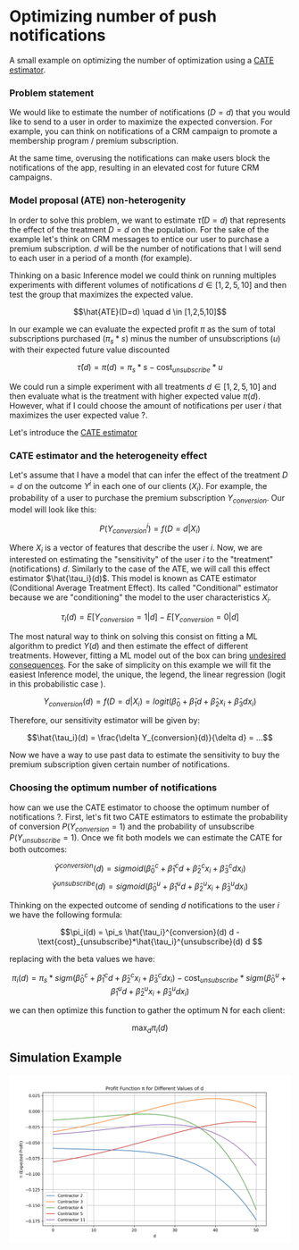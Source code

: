 # Optimizing number of push notifications
A small example on optimizing the number of optimization using a [CATE estimator](https://matheusfacure.github.io/python-causality-handbook/18-Heterogeneous-Treatment-Effects-and-Personalization.html).  

### Problem statement
We would like to estimate the number of notifications ($D = d$) that you would like to send to a user in order to maximize the expected conversion. For example, you can think on notifications of a CRM campaign to promote a membership program / premium subscription.

At the same time, overusing the notifications can make users block the notifications of the app, resulting in an elevated cost for future CRM campaigns.

### Model proposal (ATE) non-heterogenity 

In order to solve this problem, we want to estimate  $\hat{\tau}(D=d)$ that represents the effect of the treatment $D=d$ on the population. For the sake of the example let's think on CRM messages to entice our user to purchase a premium subscription. $d$ will be the number of notifications that I will send to each user in a period of a month (for example). 

Thinking on a basic Inference model we could think on running multiples experiments with different volumes of notifications $d \in [1,2,5,10]$ and then test the group that maximizes the expected value. 

$$\hat{ATE}(D=d) \quad d \in [1,2,5,10]$$

In our example we can evaluate the expected profit $\pi$ as the sum of total subscriptions purchased ($\pi_s*s$) minus the number of unsubscriptions ($u$) with their expected future value discounted

$$\hat{\tau}(d) = \pi(d) = \pi_s*s - \text{cost}_{unsubscribe}*u$$


We could run a simple experiment with all treatments $d \in [1,2,5,10]$ and then evaluate what is the treatment with higher expected value $\pi(d)$. However, what if I could choose the amount of notifications per user $i$ that maximizes the user expected value ?. 

Let's introduce the [CATE estimator](https://matheusfacure.github.io/python-causality-handbook/18-Heterogeneous-Treatment-Effects-and-Personalization.html)

### CATE estimator and the heterogeneity effect

Let's assume that I have a model that can infer the effect of the treatment $D=d$ on the outcome $Y^i$ in each one of our clients ($X_i$). For example, the probability of a user to purchase the premium subscription $Y_{conversion}$. Our model will look like this:

$$P(Y_{conversion}^{i}) = f(D=d|X_i)$$

Where $X_i$ is a vector of features that describe the user $i$. Now, we are interested on estimating the "sensitivity" of the user $i$ to the "treatment" (notifications) $d$. Similarly to the case of the ATE, we will call this effect estimator $\hat{\tau_i}(d)$. This model is known as CATE estimator (Conditional Average Treatment Effect). Its called "Conditional" estimator because we are "conditioning" the model to the user characteristics $X_i$. 

$${\tau_i}(d)=E[Y_{conversion}=1|d]- E[Y_{conversion}=0|d]$$

The most natural way to think on solving this consist on fitting a ML algorithm to predict $Y(d)$ and then estimate the effect of different treatments. However, fitting a ML model out of the box can bring [undesired consequences](https://matheusfacure.github.io/python-causality-handbook/When-Prediction-Fails.html). For the sake of simplicity on this example we will fit the easiest Inference model, the unique, the legend, the linear regression (logit in this probabilistic case ).  

$$Y_{conversion}(d) = f(D=d|X_i) =  logit(\hat{\beta}_0+ \hat{\beta}_1d + \hat{\beta}_2x_i + \hat{\beta}_3 dx_i)$$

Therefore, our sensitivity estimator will be given by:

$$\hat{\tau_i}(d) = \frac{\delta Y_{conversion}(d)}{\delta d} = ...$$

Now we have a way to use past data to estimate the sensitivity to buy the premium subscription given certain number of notifications. 

### Choosing the optimum number of notifications

how can we use the CATE estimator to choose the optimum number of notifications ?. 
First, let's fit two CATE estimators to estimate the probability of conversion $P(Y_{conversion}=1)$ and the probability of unsubscribe $P(Y_{unsubscribe}=1)$. Once we fit both models we can estimate the CATE for both outcomes:


$$\hat{Y}^{conversion}(d) = sigmoid(\hat{\beta}_0^{c}+ \hat{\beta}_1^{c}d + \hat{\beta}_2^{c}x_i + \hat{\beta}_3^{c} dx_i)$$
$$\hat{Y}^{unsubscribe}(d) = sigmoid(\hat{\beta}_0^{u}+ \hat{\beta}_1^{u}d + \hat{\beta}_2^{u}x_i + \hat{\beta}_3^{u} dx_i)$$

Thinking on the expected outcome of sending $d$ notifications to the user $i$ we have the following formula: 

$$\pi_i(d) = \pi_s \hat{\tau_i}^{conversion}(d) d - \text{cost}_{unsubscribe}*\hat{\tau_i}^{unsubscribe}(d) d $$

replacing with the beta values we have: 

$$\pi_i(d) = \pi_s *sigm(\hat{\beta}_0^{c}+ \hat{\beta}_1^{c}d + \hat{\beta}_2^{c}x_i + \hat{\beta}_3^{c} dx_i) - \text{cost}_{unsubscribe} *sigm(\hat{\beta}_0^{u}+ \hat{\beta}_1^{u}d + \hat{\beta}_2^{u}x_i + \hat{\beta}_3^{u} dx_i)$$

we can then optimize this function to gather the optimum N for each client:

$$\max_{d}{\pi_i(d)}$$

## Simulation Example

![alt text](profit_curves_plot.png)

